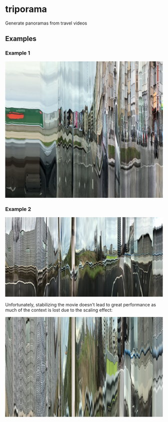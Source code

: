 # triporama

Generate panoramas from travel videos

## Examples

### Example 1

![Example Panorama 1](example-1.jpg)

### Example 2

![Example Panorama 2](example-2.jpg)

Unfortunately, stabilizing the movie doesn't lead to great performance as much of the context is lost due to the scaling effect:

![Example Panorama 2, Stabilized](example-2-stabilized.jpg)
